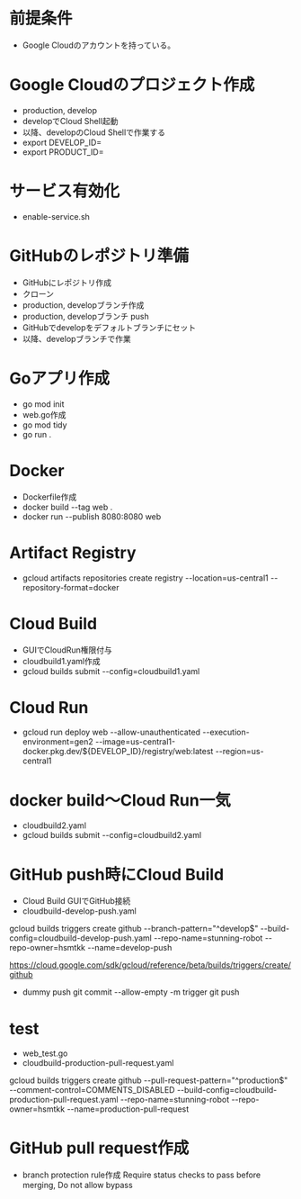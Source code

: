 # 前提条件
- Google Cloudのアカウントを持っている。

# Google Cloudのプロジェクト作成
- production, develop
- developでCloud Shell起動
- 以降、developのCloud Shellで作業する
- export DEVELOP_ID=
- export PRODUCT_ID=

# サービス有効化
- enable-service.sh

# GitHubのレポジトリ準備
- GitHubにレポジトリ作成
- クローン
- production, developブランチ作成
- production, developブランチ push
- GitHubでdevelopをデフォルトブランチにセット
- 以降、developブランチで作業

# Goアプリ作成
- go mod init
- web.go作成
- go mod tidy
- go run .

# Docker
- Dockerfile作成
- docker build --tag web .
- docker run --publish 8080:8080 web

# Artifact Registry
- gcloud artifacts repositories create registry --location=us-central1 --repository-format=docker

# Cloud Build
- GUIでCloudRun権限付与
- cloudbuild1.yaml作成
- gcloud builds submit --config=cloudbuild1.yaml

# Cloud Run
- gcloud run deploy web --allow-unauthenticated --execution-environment=gen2 --image=us-central1-docker.pkg.dev/${DEVELOP_ID}/registry/web:latest --region=us-central1

# docker build～Cloud Run一気
- cloudbuild2.yaml
- gcloud builds submit --config=cloudbuild2.yaml

# GitHub push時にCloud Build
- Cloud Build GUIでGitHub接続
- cloudbuild-develop-push.yaml

gcloud builds triggers create github --branch-pattern="^develop$" --build-config=cloudbuild-develop-push.yaml --repo-name=stunning-robot --repo-owner=hsmtkk --name=develop-push

https://cloud.google.com/sdk/gcloud/reference/beta/builds/triggers/create/github

- dummy push
git commit --allow-empty -m trigger
git push

# test
- web_test.go
- cloudbuild-production-pull-request.yaml

gcloud builds triggers create github --pull-request-pattern="^production$" --comment-control=COMMENTS_DISABLED --build-config=cloudbuild-production-pull-request.yaml --repo-name=stunning-robot --repo-owner=hsmtkk --name=production-pull-request

# GitHub pull request作成
- branch protection rule作成 Require status checks to pass before merging, Do not allow bypass
